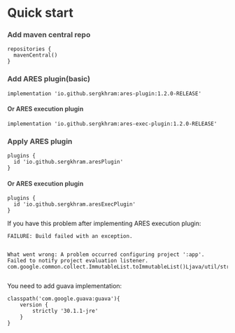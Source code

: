 <h1 id="quick-start" style="color:#333;">Quick start</h1>
<h3 style="color:#444;">Add maven central repo</h3>
<div class="language-plaintext highlighter-rouge"><div class="highlight"><pre class="highlight"><code>repositories {
  mavenCentral()
}
</code></pre></div></div>
<h3 style="color:#444;">Add ARES plugin(basic)</h3>
<div class="language-plaintext highlighter-rouge"><div class="highlight"><pre class="highlight"><code>implementation 'io.github.sergkhram:ares-plugin:1.2.0-RELEASE'
</code></pre></div></div>
<h4 style="color:#444;">Or ARES execution plugin</h3>
<div class="language-plaintext highlighter-rouge"><div class="highlight"><pre class="highlight"><code>implementation 'io.github.sergkhram:ares-exec-plugin:1.2.0-RELEASE'
</code></pre></div></div>
<h3 style="color:#444;">Apply ARES plugin</h3>
<div class="language-plaintext highlighter-rouge"><div class="highlight"><pre class="highlight"><code>plugins {
  id 'io.github.sergkhram.aresPlugin'
}
</code></pre></div></div>
<h4 style="color:#444;">Or ARES execution plugin</h3>
<div class="language-plaintext highlighter-rouge"><div class="highlight"><pre class="highlight"><code>plugins {
  id 'io.github.sergkhram.aresExecPlugin'
}
</code></pre></div></div>

<p>If you have this problem after implementing ARES execution plugin:<p>
<p><div class="language-plaintext highlighter-rouge"><div class="highlight"><pre class="highlight"><code>FAILURE: Build failed with an exception.

What went wrong:
A problem occurred configuring project ':app'.
 Failed to notify project evaluation listener.
    com.google.common.collect.ImmutableList.toImmutableList()Ljava/util/stream/Collector;
</code></pre></div></div></p>
<p>You need to add guava implementation:</p>
<p><div class="language-plaintext highlighter-rouge"><div class="highlight"><pre class="highlight"><code>classpath('com.google.guava:guava'){
    version {
        strictly '30.1.1-jre'
    }
}
</code></pre></div></div></p>
